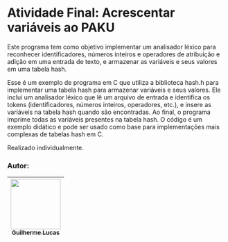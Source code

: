 # Atividade Final: Acrescentar variáveis ao PAKU
 
Este programa tem como objetivo implementar um analisador léxico para reconhecer identificadores, números inteiros e operadores de atribuição e adição em uma entrada de texto, e armazenar as variáveis e seus valores em uma tabela hash.

Esse é um exemplo de programa em C que utiliza a biblioteca hash.h para implementar uma tabela hash para armazenar variáveis e seus valores. Ele inclui um analisador léxico que lê um arquivo de entrada e identifica os tokens (identificadores, números inteiros, operadores, etc.), e insere as variáveis na tabela hash quando são encontradas. Ao final, o programa imprime todas as variáveis presentes na tabela hash. O código é um exemplo didático e pode ser usado como base para implementações mais complexas de tabelas hash em C.


Realizado individualmente.

### Autor:

| [<img src="https://avatars.githubusercontent.com/u/99211563?v=4" width=115><br><sub>Guilherme Lucas</sub>](https://github.com/Guilherme-LTS) |
| :---: |
